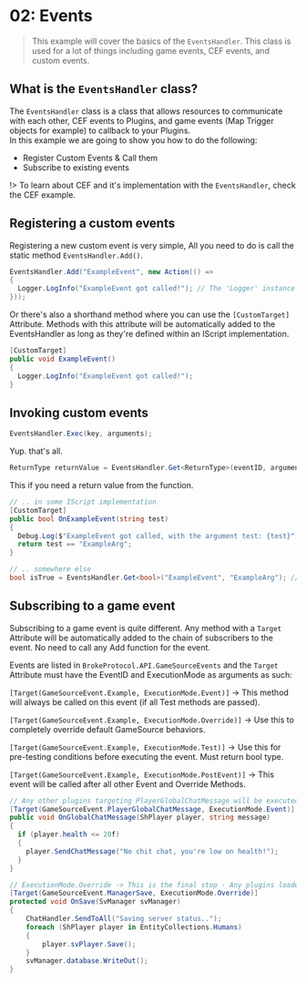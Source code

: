 # 02: Events

> This example will cover the basics of the ``EventsHandler``. This class is used for a lot of things including game events, CEF events, and custom events.

## What is the ``EventsHandler`` class?
The ``EventsHandler`` class is a class that allows resources to communicate with each other, CEF events to Plugins, and game events (Map Trigger objects for example) to callback to your Plugins.  
In this example we are going to show you how to do the following:
- Register Custom Events & Call them
- Subscribe to existing events

!> To learn about CEF and it's implementation with the ``EventsHandler``, check the CEF example.

## Registering a custom events
Registering a new custom event is very simple, All you need to do is call the static method ``EventsHandler.Add()``.
```csharp
EventsHandler.Add("ExampleEvent", new Action(() => 
{
  Logger.LogInfo("ExampleEvent got called!"); // The 'Logger' instance is a class from BP-CoreLib. Using 'Debug.Log()' here will work just fine too.
}));
```
Or there's also a shorthand method where you can use the ``[CustomTarget]`` Attribute. Methods with this attribute will be automatically added to the EventsHandler as long as they're defined within an IScript implementation.
```csharp
[CustomTarget]
public void ExampleEvent()
{
  Logger.LogInfo("ExampleEvent got called!");
}
```

## Invoking custom events
```csharp
EventsHandler.Exec(key, arguments);
```
Yup. that's all.
```csharp
ReturnType returnValue = EventsHandler.Get<ReturnType>(eventID, arguments);
```
This if you need a return value from the function.
```csharp
// .. in some IScript implementation
[CustomTarget]
public bool OnExampleEvent(string test)
{
  Debug.Log($"ExampleEvent got called, with the argument test: {test}");
  return test == "ExampleArg";
}

// .. somewhere else
bool isTrue = EventsHandler.Get<bool>("ExampleEvent", "ExampleArg"); // bool with the event return value
```

## Subscribing to a game event
Subscribing to a game event is quite different. Any method with a ``Target`` Attribute will be automatically added to the chain of subscribers to the event. No need to call any Add function for the event.

Events are listed in ``BrokeProtocol.API.GameSourceEvents`` and the ``Target`` Attribute must have the EventID and ExecutionMode as arguments as such:

``[Target(GameSourceEvent.Example, ExecutionMode.Event)]`` -> This method will always be called on this event (if all Test methods are passed).

``[Target(GameSourceEvent.Example, ExecutionMode.Override)]`` -> Use this to completely override default GameSource behaviors.

``[Target(GameSourceEvent.Example, ExecutionMode.Test)]`` -> Use this for pre-testing conditions before executing the event. Must return bool type.

``[Target(GameSourceEvent.Example, ExecutionMode.PostEvent)]`` -> This event will be called after all other Event and Override Methods.

```csharp
// Any other plugins targeting PlayerGlobalChatMessage will be executed
[Target(GameSourceEvent.PlayerGlobalChatMessage, ExecutionMode.Event)]
public void OnGlobalChatMessage(ShPlayer player, string message)
{
  if (player.health <= 20f) 
  {
    player.SendChatMessage("No chit chat, you're low on health!");
  }
}

// ExecutionMode.Override -> This is the final stop - Any plugins loaded after (including zGameSource.dll) won't be executed
[Target(GameSourceEvent.ManagerSave, ExecutionMode.Override)]
protected void OnSave(SvManager svManager)
{
    ChatHandler.SendToAll("Saving server status..");
    foreach (ShPlayer player in EntityCollections.Humans)
    {
        player.svPlayer.Save();
    }
    svManager.database.WriteOut();
}
```
